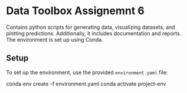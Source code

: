 # Data Toolbox Assignemnt 6

Contains python scripts for generating data, visualizing datasets, and plotting predictions. Additionally, it includes documentation and reports. The environment is set up using Conda.

## Setup

To set up the environment, use the provided `environment.yaml` file:

conda env create -f environment.yaml
conda activate project-env